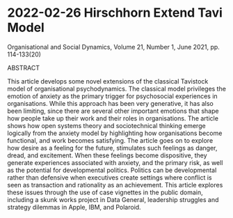 # 2022-02-26 Hirschhorn Extend Tavi Model

Organisational and Social Dynamics, Volume 21, Number 1, June 2021, pp. 114-133(20)

ABSTRACT

This article develops some novel extensions of the classical Tavistock model of organisational psychodynamics.
The classical model privileges the emotion of anxiety as the primary trigger for psychosocial experiences in
organisations. While this approach has been very generative, it has also been limiting, since there are several
other important emotions that shape how people take up their work and their roles in organisations. The article
shows how open systems theory and sociotechnical thinking emerge logically from the anxiety model by
highlighting how organisations become functional, and work becomes satisfying. The article goes on to explore
how desire as a feeling for the future, stimulates such feelings as danger, dread, and excitement. When these
feelings become dispositive, they generate experiences associated with anxiety, and the primary risk, as well as
the potential for developmental politics. Politics can be developmental rather than defensive when executives
create settings where conflict is seen as transaction and rationality as an achievement. This article explores these
issues through the use of case vignettes in the public domain, including a skunk works project in Data General,
leadership struggles and strategy dilemmas in Apple, IBM, and Polaroid.
